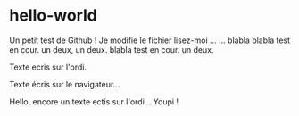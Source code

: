 # hello-world
Un petit test de Github !
Je modifie le fichier lisez-moi ... ... blabla 
blabla test en cour. un deux, un deux.
blabla test en cour. un deux.



Texte ecris sur l'ordi.

Texte écris sur le navigateur...


Hello, encore un texte ectis sur l'ordi...
Youpi !